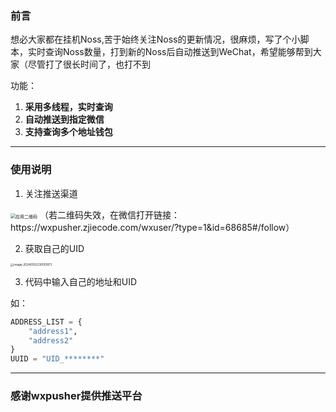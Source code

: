 ### 前言

想必大家都在挂机Noss,苦于始终关注Noss的更新情况，很麻烦，写了个小脚本，实时查询Noss数量，打到新的Noss后自动推送到WeChat，希望能够帮到大家（尽管打了很长时间了，也打不到

功能：

1. **采用多线程，实时查询**
2. **自动推送到指定微信**
3. **支持查询多个地址钱包**

---

### 使用说明

1. 关注推送渠道

<img src="https://wxpusher.zjiecode.com/api/qrcode/Ilo2cJrgCotr2zvJcBmpNfI91vTjnLNh71HMuA4g3njsH8BktHperDljx3HTe3Vh.jpg" alt="应用二维码" style="zoom:50%;" />
（若二维码失效，在微信打开链接：https://wxpusher.zjiecode.com/wxuser/?type=1&id=68685#/follow）

2. 获取自己的UID

<img src="C:\Users\admin.000\AppData\Roaming\Typora\typora-user-images\image-20240102230551973.png" alt="image-20240102230551973" style="zoom:33%;" />

3. 代码中输入自己的地址和UID

如：

```python
ADDRESS_LIST = {
    "address1",
    "address2"
}
UUID = "UID_********"
```

---

### 感谢wxpusher提供推送平台
